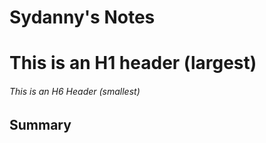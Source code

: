 # Sydanny's Notes
# This is an H1 header (largest)
###### This is an H6 Header (smallest)

## Summary